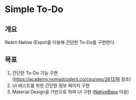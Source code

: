 
Simple To-Do
=============

개요
-------------

React-Native (Expo)를 이용해 간단한 To-Do를 구현한다.

목표
-------------

1. 간단한 To-Do 기능 구현
(<https://academy.nomadcoders.co/courses/261376> 참조)
2. UI 테스트를 위한 간단한 정보 페이지 구현
3. Material Design을 기반으로 하여 UI 구현
([NativeBase](https://docs.nativebase.io/) 이용)
